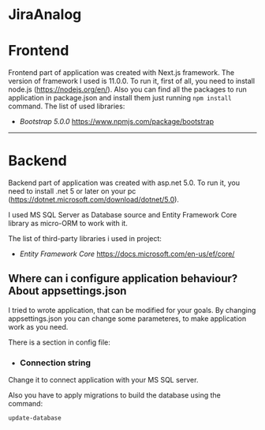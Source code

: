 # JiraAnalog

# Frontend #

Frontend part of application was created with Next.js framework. The version of framework I used is 11.0.0. To run it, first of all, you need to install node.js (<https://nodejs.org/en/>). Also you can find all the packages to run application in package.json and install them just running `npm install` command. The list of used libraries:

+ _Bootstrap 5.0.0_
https://www.npmjs.com/package/bootstrap

---

# Backend #

Backend part of application was created with asp.net 5.0. To run it, you need to install .net 5 or later on your pc (https://dotnet.microsoft.com/download/dotnet/5.0).  

I used MS SQL Server as Database source and Entity Framework Core library as micro-ORM to work with it.

The list of third-party libraries i used in project:  

+ _Entity Framework Core_ https://docs.microsoft.com/en-us/ef/core/

## Where can i configure application behaviour? About appsettings.json ##

I tried to wrote application, that can be modified for your goals. By changing appsettings.json you can change some parameteres, to make application work as you need.  

There is a section in config file:  

+ ### Connection string ###  
Change it to connect application with your MS SQL server.

Also you have to apply migrations to build the database using the command:

`update-database`